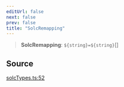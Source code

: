 ```yaml
---
editUrl: false
next: false
prev: false
title: "SolcRemapping"
---
```


> **SolcRemapping**: ```${string}=${string}```[]

## Source

[solcTypes.ts:52](https://github.com/evmts/tevm-monorepo/blob/main/bundler-packages/solc/src/solcTypes.ts#L52)

